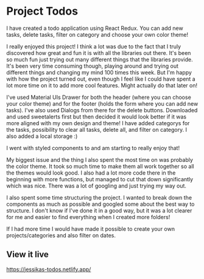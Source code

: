# Project Todos

I have created a todo application using React Redux. You can add new tasks, delete tasks, filter on category and choose your own color theme!



I really enjoyed this project! I think a lot was due to the fact that I truly discovered how great and fun it is with all the libraries out there. It's been so much fun just trying out many different things that the libraries provide. It's been very time consuming though, playing around and trying out different things and changing my mind 100 times this week. But I'm happy with how the project turned out, even though I feel like I could have spent a lot more time on it to add more cool features. Might actually do that later on! 

I've used Material UIs Drawer for both the header (where you can choose your color theme) and for the footer (holds the form where you can add new tasks). I've also used Dialogs from there for the delete buttons. Downloaded and used sweetalerts first but then decided it would look better if it was more aligned with my own design and theme! 
I have added categorys for the tasks, possibility to clear all tasks, delete all, and filter on category. I also added a local storage :) 

I went with styled components to and am starting to really enjoy that!

My biggest issue and the thing I also spent the most time on was probably the color theme. It took so much time to make them all work together so all the themes would look good. I also had a lot more code there in the beginning with more functions, but managed to cut that down significantly which was nice. There was a lot of googling and just trying my way out. 

I also spent some time structuring the project. I wanted to break down the components as much as possible and googled some about the best way to structure. I don't know if I've done it in a good way, but it was a lot clearer for me and easier to find everything when I created more folders!

If I had more time I would have made it possible to create your own projects/categories and also filter on dates.

## View it live

https://jessikas-todos.netlify.app/
